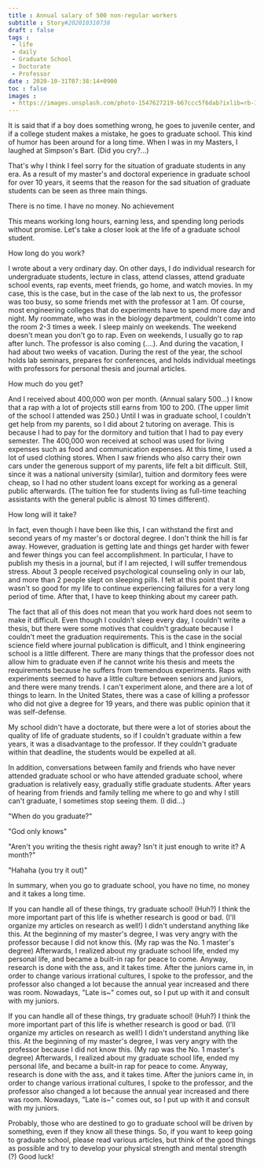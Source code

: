```yaml
---
title : Annual salary of 500 non-regular workers
subtitle : Story#202010310738
draft : false
tags :
 - life
 - daily
 - Graduate School
 - Doctorate
 - Professor
date : 2020-10-31T07:38:14+0900
toc : false
images : 
 - https://images.unsplash.com/photo-1547627219-b67ccc5f6dab?ixlib=rb-1.2.1&q=80&fm=jpg&crop=entropy&cs=tinysrgb&w=1080&fit=max&ixid=eyJhcHBfaWQiOjE1NTU0OX0
---
```

It is said that if a boy does something wrong, he goes to juvenile center, and if a college student makes a mistake, he goes to graduate school. This kind of humor has been around for a long time. When I was in my Masters, I laughed at Simpson's Bart. (Did you cry?...)  

That's why I think I feel sorry for the situation of graduate students in any era. As a result of my master's and doctoral experience in graduate school for over 10 years, it seems that the reason for the sad situation of graduate students can be seen as three main things.  

There is no time. I have no money. No achievement  

This means working long hours, earning less, and spending long periods without promise. Let's take a closer look at the life of a graduate school student.  

How long do you work?  

I wrote about a very ordinary day. On other days, I do individual research for undergraduate students, lecture in class, attend classes, attend graduate school events, rap events, meet friends, go home, and watch movies. In my case, this is the case, but in the case of the lab next to us, the professor was too busy, so some friends met with the professor at 1 am. Of course, most engineering colleges that do experiments have to spend more day and night. My roommate, who was in the biology department, couldn't come into the room 2-3 times a week. I sleep mainly on weekends. The weekend doesn't mean you don't go to rap. Even on weekends, I usually go to rap after lunch. The professor is also coming (....). And during the vacation, I had about two weeks of vacation. During the rest of the year, the school holds lab seminars, prepares for conferences, and holds individual meetings with professors for personal thesis and journal articles.  

How much do you get?  

And I received about 400,000 won per month. (Annual salary 500...) I know that a rap with a lot of projects still earns from 100 to 200. (The upper limit of the school I attended was 250.) Until I was in graduate school, I couldn't get help from my parents, so I did about 2 tutoring on average. This is because I had to pay for the dormitory and tuition that I had to pay every semester. The 400,000 won received at school was used for living expenses such as food and communication expenses. At this time, I used a lot of used clothing stores. When I saw friends who also carry their own cars under the generous support of my parents, life felt a bit difficult. Still, since it was a national university (similar), tuition and dormitory fees were cheap, so I had no other student loans except for working as a general public afterwards. (The tuition fee for students living as full-time teaching assistants with the general public is almost 10 times different).  

How long will it take?  

In fact, even though I have been like this, I can withstand the first and second years of my master's or doctoral degree. I don't think the hill is far away. However, graduation is getting late and things get harder with fewer and fewer things you can feel accomplishment. In particular, I have to publish my thesis in a journal, but if I am rejected, I will suffer tremendous stress. About 3 people received psychological counseling only in our lab, and more than 2 people slept on sleeping pills. I felt at this point that it wasn't so good for my life to continue experiencing failures for a very long period of time. After that, I have to keep thinking about my career path.  

The fact that all of this does not mean that you work hard does not seem to make it difficult. Even though I couldn't sleep every day, I couldn't write a thesis, but there were some motives that couldn't graduate because I couldn't meet the graduation requirements. This is the case in the social science field where journal publication is difficult, and I think engineering school is a little different. There are many things that the professor does not allow him to graduate even if he cannot write his thesis and meets the requirements because he suffers from tremendous experiments. Raps with experiments seemed to have a little culture between seniors and juniors, and there were many trends. I can't experiment alone, and there are a lot of things to learn. In the United States, there was a case of killing a professor who did not give a degree for 19 years, and there was public opinion that it was self-defense.  

My school didn't have a doctorate, but there were a lot of stories about the quality of life of graduate students, so if I couldn't graduate within a few years, it was a disadvantage to the professor. If they couldn't graduate within that deadline, the students would be expelled at all.  

In addition, conversations between family and friends who have never attended graduate school or who have attended graduate school, where graduation is relatively easy, gradually stifle graduate students. After years of hearing from friends and family telling me where to go and why I still can't graduate, I sometimes stop seeing them. (I did...)  

"When do you graduate?"  

"God only knows"  

"Aren't you writing the thesis right away? Isn't it just enough to write it? A month?"  

"Hahaha (you try it out)"  

In summary, when you go to graduate school, you have no time, no money and it takes a long time.  

If you can handle all of these things, try graduate school! (Huh?) I think the more important part of this life is whether research is good or bad. (I'll organize my articles on research as well!) I didn't understand anything like this. At the beginning of my master's degree, I was very angry with the professor because I did not know this. (My rap was the No. 1 master's degree) Afterwards, I realized about my graduate school life, ended my personal life, and became a built-in rap for peace to come. Anyway, research is done with the ass, and it takes time. After the juniors came in, in order to change various irrational cultures, I spoke to the professor, and the professor also changed a lot because the annual year increased and there was room. Nowadays, "Late is~" comes out, so I put up with it and consult with my juniors.  

If you can handle all of these things, try graduate school! (Huh?) I think the more important part of this life is whether research is good or bad. (I'll organize my articles on research as well!) I didn't understand anything like this. At the beginning of my master's degree, I was very angry with the professor because I did not know this. (My rap was the No. 1 master's degree) Afterwards, I realized about my graduate school life, ended my personal life, and became a built-in rap for peace to come. Anyway, research is done with the ass, and it takes time. After the juniors came in, in order to change various irrational cultures, I spoke to the professor, and the professor also changed a lot because the annual year increased and there was room. Nowadays, "Late is~" comes out, so I put up with it and consult with my juniors.  

Probably, those who are destined to go to graduate school will be driven by something, even if they know all these things. So, if you want to keep going to graduate school, please read various articles, but think of the good things as possible and try to develop your physical strength and mental strength (?) Good luck!